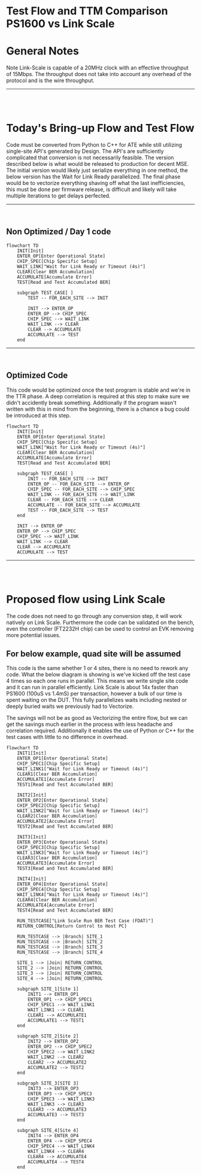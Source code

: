 # Test Flow and TTM Comparison PS1600 vs Link Scale

# General Notes

Note Link-Scale is capable of a 20MHz clock with an effective throughput of 15Mbps. The throughput does not take into account any overhead of the protocol and is the wire throughput.

<hr><br><br>

# Today's Bring-up Flow and Test Flow

Code must be converted from Python to C++ for ATE while still utilizing single-site API's generated by Design. The API's are sufficiently complicated that conversion is not necessarily feasible. The version described below is what would be released to production for decent MSE. The initial version would likely just serialize everything in one method, the below version has the Wait for Link Ready parallelized. The final phase would be to vectorize everything shaving off what the last inefficiencies, this must be done per firmware release, is difficult and likely will take multiple iterations to get delays perfected.

<hr><br>

## Non Optimized / Day 1 code

```mermaid
flowchart TD
    INIT[Init]
    ENTER_OP[Enter Operational State]
    CHIP_SPEC[Chip Specific Setup]
    WAIT_LINK["Wait for Link Ready or Timeout (4s)"]
    CLEAR[Clear BER Accumulation]
    ACCUMULATE[Accumulate Error]
    TEST[Read and Test Accumulated BER]

    subgraph TEST_CASE[ ]
        TEST -- FOR_EACH_SITE --> INIT

        INIT --> ENTER_OP
        ENTER_OP --> CHIP_SPEC
        CHIP_SPEC --> WAIT_LINK
        WAIT_LINK --> CLEAR
        CLEAR --> ACCUMULATE
        ACCUMULATE --> TEST
    end
```

<hr><br>

## Optimized Code

This code would be optimized once the test program is stable and we're in the TTR phase. A deep correlation is required at this step to make sure we didn't accidently break something. Additionally if the program wasn't written with this in mind from the beginning, there is a chance a bug could be introduced at this step.

```mermaid
flowchart TD
    INIT[Init]
    ENTER_OP[Enter Operational State]
    CHIP_SPEC[Chip Specific Setup]
    WAIT_LINK["Wait for Link Ready or Timeout (4s)"]
    CLEAR[Clear BER Accumulation]
    ACCUMULATE[Accumulate Error]
    TEST[Read and Test Accumulated BER]

    subgraph TEST_CASE[ ]
        INIT -- FOR_EACH_SITE --> INIT
        ENTER_OP -- FOR_EACH_SITE --> ENTER_OP
        CHIP_SPEC -- FOR_EACH_SITE --> CHIP_SPEC
        WAIT_LINK -- FOR_EACH_SITE --> WAIT_LINK
        CLEAR -- FOR_EACH_SITE --> CLEAR
        ACCUMULATE -- FOR_EACH_SITE --> ACCUMULATE
        TEST -- FOR_EACH_SITE --> TEST
    end

    INIT --> ENTER_OP
    ENTER_OP --> CHIP_SPEC
    CHIP_SPEC --> WAIT_LINK
    WAIT_LINK --> CLEAR
    CLEAR --> ACCUMULATE
    ACCUMULATE --> TEST
```

<hr><br><br>

# Proposed flow using Link Scale

The code does not need to go through any conversion step, it will work natively on Link Scale. Furthermore the code can be validated on the bench, even the controller (FT2232H chip) can be used to control an EVK removing more potential issues.

## For below example, quad site will be assumed

This code is the same whether 1 or 4 sites, there is no need to rework any code. What the below diagram is showing is we've kicked off the test case 4 times so each one runs in parallel. This means we write single site code and it can run in parallel efficiently. Link Scale is about 14x faster than PS1600 (100uS vs 1.4mS) per transaction, however a bulk of our time is spent waiting on the DUT. This fully parallelizes waits including nested or deeply buried waits we previously had to Vectorize.

The savings will not be as good as Vectorizing the entire flow, but we can get the savings much earlier in the process with less headache and correlation required. Additionally it enables the use of Python or C++ for the test cases with little to no difference in overhead.

```mermaid
flowchart TD
    INIT1[Init]
    ENTER_OP1[Enter Operational State]
    CHIP_SPEC1[Chip Specific Setup]
    WAIT_LINK1["Wait for Link Ready or Timeout (4s)"]
    CLEAR1[Clear BER Accumulation]
    ACCUMULATE1[Accumulate Error]
    TEST1[Read and Test Accumulated BER]

    INIT2[Init]
    ENTER_OP2[Enter Operational State]
    CHIP_SPEC2[Chip Specific Setup]
    WAIT_LINK2["Wait for Link Ready or Timeout (4s)"]
    CLEAR2[Clear BER Accumulation]
    ACCUMULATE2[Accumulate Error]
    TEST2[Read and Test Accumulated BER]

    INIT3[Init]
    ENTER_OP3[Enter Operational State]
    CHIP_SPEC3[Chip Specific Setup]
    WAIT_LINK3["Wait for Link Ready or Timeout (4s)"]
    CLEAR3[Clear BER Accumulation]
    ACCUMULATE3[Accumulate Error]
    TEST3[Read and Test Accumulated BER]

    INIT4[Init]
    ENTER_OP4[Enter Operational State]
    CHIP_SPEC4[Chip Specific Setup]
    WAIT_LINK4["Wait for Link Ready or Timeout (4s)"]
    CLEAR4[Clear BER Accumulation]
    ACCUMULATE4[Accumulate Error]
    TEST4[Read and Test Accumulated BER]

    RUN_TESTCASE["Link Scale Run BER Test Case (FDAT)"]
    RETURN_CONTROL[Return Control to Host PC]

    RUN_TESTCASE --> |Branch| SITE_1
    RUN_TESTCASE --> |Branch| SITE_2
    RUN_TESTCASE --> |Branch| SITE_3
    RUN_TESTCASE --> |Branch| SITE_4

    SITE_1 --> |Join| RETURN_CONTROL
    SITE_2 --> |Join| RETURN_CONTROL
    SITE_3 --> |Join| RETURN_CONTROL
    SITE_4 --> |Join| RETURN_CONTROL

    subgraph SITE_1[Site 1]
        INIT1 --> ENTER_OP1
        ENTER_OP1 --> CHIP_SPEC1
        CHIP_SPEC1 --> WAIT_LINK1
        WAIT_LINK1 --> CLEAR1
        CLEAR1 --> ACCUMULATE1
        ACCUMULATE1 --> TEST1
    end

    subgraph SITE_2[Site 2]
        INIT2 --> ENTER_OP2
        ENTER_OP2 --> CHIP_SPEC2
        CHIP_SPEC2 --> WAIT_LINK2
        WAIT_LINK2 --> CLEAR2
        CLEAR2 --> ACCUMULATE2
        ACCUMULATE2 --> TEST2
    end

    subgraph SITE_3[SITE 3]
        INIT3 --> ENTER_OP3
        ENTER_OP3 --> CHIP_SPEC3
        CHIP_SPEC3 --> WAIT_LINK3
        WAIT_LINK3 --> CLEAR3
        CLEAR3 --> ACCUMULATE3
        ACCUMULATE3 --> TEST3
    end

    subgraph SITE_4[Site 4]
        INIT4 --> ENTER_OP4
        ENTER_OP4 --> CHIP_SPEC4
        CHIP_SPEC4 --> WAIT_LINK4
        WAIT_LINK4 --> CLEAR4
        CLEAR4 --> ACCUMULATE4
        ACCUMULATE4 --> TEST4
    end

```
